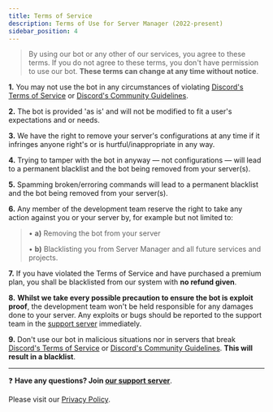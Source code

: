 ```yaml
---
title: Terms of Service
description: Terms of Use for Server Manager (2022-present)
sidebar_position: 4
---
```


> By using our bot or any other of our services, you agree to these terms. If you do not agree to these terms, you don't have permission to use our bot. __These terms can change at any time without notice__.


**1.** You may not use the bot in any circumstances of violating [Discord's Terms of Service](https://discord.com/terms) or [Discord's Community Guidelines](https://discord.com/guidelines).

**2.** The bot is provided 'as is' and will not be modified to fit a user's expectations and or needs.

**3.** We have the right to remove your server's configurations at any time if it infringes anyone right's or is hurtful/inappropriate in any way.

**4.** Trying to tamper with the bot in anyway — not configurations — will lead to a permanent blacklist and the bot being removed from your server(s).

**5.** Spamming broken/erroring commands will lead to a permanent blacklist and the bot being removed from your server(s).

**6.** Any member of the development team reserve the right to take any action against you or your server by, for example but not limited to:
  
> • **a)** Removing the bot from your server
> 
> • **b)** Blacklisting you from Server Manager and all future services and projects. 

**7.** If you have violated the Terms of Service and have purchased a premium plan, you shall be blacklisted from our system with **no refund given**.

**8.** **Whilst we take every possible precaution to ensure the bot is exploit proof**, the development team won't be held responsible for any damages done to your server. Any exploits or bugs should be reported to the support team in the [support server](https://discord.gg/6bCKvP24kb) immediately.

**9.** Don't use our bot in malicious situations nor in servers that break [Discord's Terms of Service](https://discord.com/terms) or [Discord's Community Guidelines](https://discord.com/guidelines). **This will result in a blacklist**.

--- 

❓ **Have any questions? Join [our support server](https://servermanagerbot.ml/support)**.

<div className="box red no-background">
  Please visit our <a href="/privacy" className="discord-link">Privacy Policy</a>.
</div>
